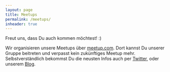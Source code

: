 ```yaml
---
layout: page
title: Meetups
permalink: /meetups/
inheader: true
---
```


Freut uns, dass Du auch kommen möchtest! :)

Wir organisieren unsere Meetups über [meetup.com](http://meetup.com/FrankenJS). Dort kannst Du unserer Gruppe beitreten und verpasst kein zukünftiges Meetup mehr. Selbstverständlich bekommst Du die neusten Infos auch per [Twitter](http://twitter.com/FrankenJS), oder unserem [Blog](/).
